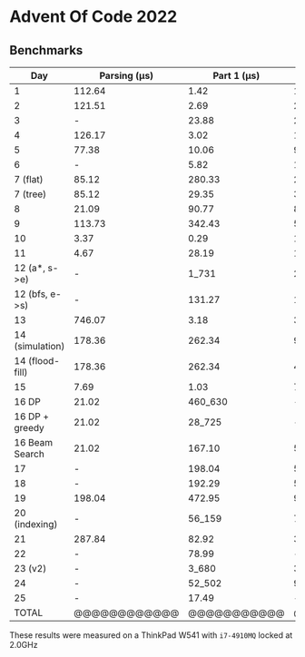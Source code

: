# Advent Of Code 2022

## Benchmarks

| Day             | Parsing (μs) | Part 1 (μs) | Part 2 (μs) | Total (μs) |
|-----------------|--------------|-------------|-------------|------------|
| 1               | 112.64       | 1.42        | 1.81        | 115.87     |
| 2               | 121.51       | 2.69        | 2.56        | 126.76     |
| 3               | -            | 23.88       | 23.73       | 47.61      |
| 4               | 126.17       | 3.02        | 1.56        | 130.75     |
| 5               | 77.38        | 10.06       | 9.54        | 96.98      |
| 6               | -            | 5.82        | 12.27       | 18.09      |
| 7 (flat)        | 85.12        | 280.33      | 284.69      | 650.14     |
| 7 (tree)        | 85.12        | 29.35       | 30.15       | 144.62     |
| 8               | 21.09        | 90.77       | 829.58      | 941.44     |
| 9               | 113.73       | 342.43      | 534.43      | 990.58     |
| 10              | 3.37         | 0.29        | 1.04        | 4.7        |
| 11              | 4.67         | 28.19       | 12_593      | 12_625.86  |
| 12 (a*, s->e)   | -            | 1_731       | 2_122       | 3_853      |
| 12 (bfs, e->s)  | -            | 131.27      | 125.87      | 257.14     |
| 13              | 746.07       | 3.18        | 316.97      | 1_066.22   |
| 14 (simulation) | 178.36       | 262.34      | 9_082       | 9_522.7    |
| 14 (flood-fill) | 178.36       | 262.34      | 457.86      | 898.56     |
| 15              | 7.69         | 1.03        | 704_310     | -          |
| 16 DP           | 21.02        | 460_630     | -           | -          |
| 16 DP + greedy  | 21.02        | 28_725      | -           | -          |
| 16 Beam Search  | 21.02        | 167.10      | 50_665      | 50_853.12  |
| 17              | -            | 198.04      | 511.07      | 709.11     |
| 18              | -            | 192.29      | 504.37      | 696.66     |
| 19              | 198.04       | 472.95      | 986.90      | 1_657.89   |
| 20 (indexing)   | -            | 56_159      | 756_320     | 812_479    |
| 21              | 287.84       | 82.92       | 3_819       | 4_189.76   |
| 22              | -            | 78.99       | -           | -          |
| 23 (v2)         | -            | 3_680       | 366_170     | 369_850    |
| 24              | -            | 52_502      | 90_588      | 143_090    |
| 25              | -            | 17.49       | -           | 17.49      |
| TOTAL           | @@@@@@@@@@@@ | @@@@@@@@@@@ | @@@@@@@@@@@ |            |

These results were measured on a ThinkPad W541 with `i7-4910MQ` locked at 2.0GHz
